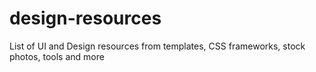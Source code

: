 # design-resources
List of UI and Design resources from templates, CSS frameworks, stock photos, tools and more
